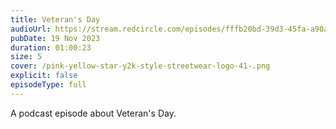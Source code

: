 ```yaml
---
title: Veteran's Day
audioUrl: https://stream.redcircle.com/episodes/fffb20bd-39d3-45fa-a90a-5deb44f79afb/stream.mp3
pubDate: 19 Nov 2023
duration: 01:00:23
size: 5
cover: /pink-yellow-star-y2k-style-streetwear-logo-41-.png
explicit: false
episodeType: full
---
```

A podcast episode about Veteran's Day.